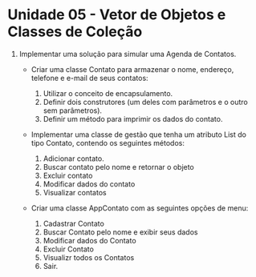Unidade 05 - Vetor de Objetos e Classes de Coleção
==================================================

1. Implementar uma solução para simular uma Agenda de Contatos.
    - Criar uma classe Contato para armazenar o nome, endereço, telefone e e-mail de seus contatos:
        1. Utilizar o conceito de encapsulamento.
        2. Definir dois construtores (um deles com parâmetros e o outro sem parâmetros).
        3. Definir um método para imprimir os dados do contato.

    - Implementar uma classe de gestão que tenha um atributo List do tipo Contato, contendo os seguintes métodos:
        1. Adicionar contato.
        2. Buscar contato pelo nome e retornar o objeto
        3. Excluir contato
        4. Modificar dados do contato
        5. Visualizar contatos

    - Criar uma classe AppContato com as seguintes opções de menu:
        1. Cadastrar Contato
        2. Buscar Contato pelo nome e exibir seus dados
        3. Modificar dados do Contato
        4. Excluir Contato
        5. Visualizr todos os Contatos
        6. Sair.


